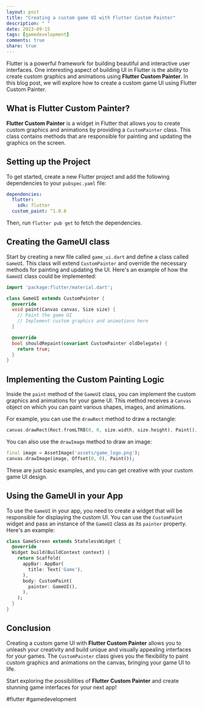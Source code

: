 ```yaml
---
layout: post
title: "Creating a custom game UI with Flutter Custom Painter"
description: " "
date: 2023-09-15
tags: [gamedevelopment]
comments: true
share: true
---
```


Flutter is a powerful framework for building beautiful and interactive user interfaces. One interesting aspect of building UI in Flutter is the ability to create custom graphics and animations using **Flutter Custom Painter**. In this blog post, we will explore how to create a custom game UI using Flutter Custom Painter.

## What is Flutter Custom Painter?

**Flutter Custom Painter** is a widget in Flutter that allows you to create custom graphics and animations by providing a `CustomPainter` class. This class contains methods that are responsible for painting and updating the graphics on the screen.

## Setting up the Project

To get started, create a new Flutter project and add the following dependencies to your `pubspec.yaml` file:

```yaml
dependencies:
  flutter:
    sdk: flutter
  custom_paint: ^1.0.0
```

Then, run `flutter pub get` to fetch the dependencies.

## Creating the GameUI class

Start by creating a new file called `game_ui.dart` and define a class called `GameUI`. This class will extend `CustomPainter` and override the necessary methods for painting and updating the UI. Here's an example of how the `GameUI` class could be implemented:

```dart
import 'package:flutter/material.dart';

class GameUI extends CustomPainter {
  @override
  void paint(Canvas canvas, Size size) {
    // Paint the game UI
    // Implement custom graphics and animations here
  }

  @override
  bool shouldRepaint(covariant CustomPainter oldDelegate) {
    return true;
  }
}
```

## Implementing the Custom Painting Logic

Inside the `paint` method of the `GameUI` class, you can implement the custom graphics and animations for your game UI. This method receives a `Canvas` object on which you can paint various shapes, images, and animations.

For example, you can use the `drawRect` method to draw a rectangle:

```dart
canvas.drawRect(Rect.fromLTRB(0, 0, size.width, size.height), Paint()..color = Colors.blue);
```

You can also use the `drawImage` method to draw an image:

```dart
final image = AssetImage('assets/game_logo.png');
canvas.drawImage(image, Offset(0, 0), Paint());
```

These are just basic examples, and you can get creative with your custom game UI design.

## Using the GameUI in your App

To use the `GameUI` in your app, you need to create a widget that will be responsible for displaying the custom UI. You can use the `CustomPaint` widget and pass an instance of the `GameUI` class as its `painter` property. Here's an example:

```dart
class GameScreen extends StatelessWidget {
  @override
  Widget build(BuildContext context) {
    return Scaffold(
      appBar: AppBar(
        title: Text('Game'),
      ),
      body: CustomPaint(
        painter: GameUI(),
      ),
    );
  }
}
```

## Conclusion

Creating a custom game UI with **Flutter Custom Painter** allows you to unleash your creativity and build unique and visually appealing interfaces for your games. The `CustomPainter` class gives you the flexibility to paint custom graphics and animations on the canvas, bringing your game UI to life.

Start exploring the possibilities of **Flutter Custom Painter** and create stunning game interfaces for your next app!

#flutter #gamedevelopment